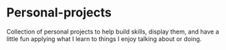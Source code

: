 # Personal-projects
Collection of personal projects to help build skills, display them, and have a little fun applying what I learn to things I enjoy talking about or doing.
